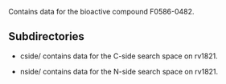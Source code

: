 Contains data for the bioactive compound F0586-0482.

## Subdirectories

- cside/ contains data for the C-side search space on rv1821.

- nside/ contains data for the N-side search space on rv1821.

